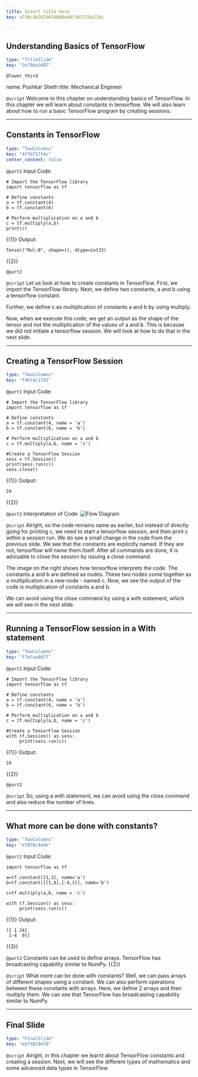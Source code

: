 ```yaml
---
title: Insert title here
key: a730c3b26290140804d9f363719a218c

---
```

## Understanding Basics of TensorFlow

```yaml
type: "TitleSlide"
key: "2e79da3d87"
```

`@lower_third`

name: Pushkar Sheth
title: Mechanical Engineer


`@script`
Welcome to this chapter on understanding basics of TensorFlow. In this chapter we will learn about constants in tensorflow. We will also learn about how to run a basic TensorFlow program by creating sessions.


---
## Constants in TensorFlow

```yaml
type: "TwoColumns"
key: "4f7b737f4c"
center_content: false
```

`@part1`
Input Code:
```
# Import the TensorFlow library
import tensorflow as tf

# Define constants
a = tf.constant(4)
b = tf.constant(6)

# Perform multiplication on a and b
c = tf.multiply(a,b)
print(c)
```
{{1}}
Output:
```
Tensor("Mul:0", shape=(), dtype=int32)
```
{{2}}


`@part2`



`@script`
Let us look at how to create constants in TensorFlow.
First, we import the TensorFlow library.
Next, we  define two constants, a and b using a tensorflow constant.

Further, we define c as multiplication of constants a and b by using multiply.

Now, when we execute this code, we get an output as the shape of the tensor and not the multiplication of the values of a and b.
This is because we did not initiate a tensorflow session. We will look at how to do that in the next slide.


---
## Creating a TensorFlow Session

```yaml
type: "TwoColumns"
key: "f4b7ac17d1"
```

`@part1`
Input Code:
```
# Import the TensorFlow library
import tensorflow as tf

# Define constants
a = tf.constant(4, name = 'a')
b = tf.constant(6, name = 'b')

# Perform multiplication on a and b
c = tf.multiply(a,b, name = 'c')

#Create a TensorFlow Session
sess = tf.Session()
print(sess.run(c))
sess.close()
```
{{1}}
Output:
```
24
```
{{2}}


`@part2`
Interpretation of Code:
![Flow Diagram](https://assets.datacamp.com/production/repositories/3605/datasets/52a4493db49457dd668c825909cc5ae41f74e02f/flowdiag1.png)


`@script`
Alright, so the code remains same as earlier, but instead of directly going for printing c, we need to start a tensorflow session, and then print c within a session run.
We do see a small change in the code from the previous slide. We see that the constants are explicitly named. If they are not, tensorflow will name them itself.
After all commands are done, it is advisable to close the session by issuing a close command.

The image on the right shows how tensorflow interprets the code. The constants a and b are defined as nodes. 
These two nodes come together as a multiplication in a new node - named c.
Now, we see the output of the code is multiplication of constants a and b.

We can avoid using the close command by using a with statement, which we will see in the next slide.


---
## Running a TensorFlow session in a With statement

```yaml
type: "TwoColumns"
key: "f7efaa8d7f"
```

`@part1`
Input Code:
```
# Import the TensorFlow library
import tensorflow as tf

# Define constants
a = tf.constant(4, name = 'a')
b = tf.constant(6, name = 'b')

# Perform multiplication on a and b
c = tf.multiply(a,b, name = 'c')

#Create a TensorFlow Session
with tf.Session() as sess:
     print(sess.run(c))
```
{{1}}
Output:
```
24
```
{{2}}


`@part2`



`@script`
So, using a with statement, we can avoid using the close command and also reduce the number of lines.


---
## What more can be done with constants?

```yaml
type: "TwoColumns"
key: "e7078c4a9e"
```

`@part1`
Input Code:
```
import tensorflow as tf

a=tf.constant([1,3], name='a')
b=tf.constant([[1,8],[-4,3]], name='b')

c=tf.multiply(a,b, name = 'c')

with tf.Session() as sess:
     print(sess.run(c))
```
{{1}}
Output:
```
[[ 1 24]
 [-4  9]]
```
{{3}}


`@part2`
Constants can be used to define arrays. TensorFlow has broadcasting capability similar to NumPy.
{{2}}


`@script`
What more can be done with constants? Well, we can pass arrays of different shapes using a constant. We can also perform operations between these constants with arrays. Here, we define 2 arrays and then multiply them. We can see that TensorFlow has broadcasting capability similar to NumPy.


---
## Final Slide

```yaml
type: "FinalSlide"
key: "ebf58194f0"
```

`@script`
Alright, in this chapter we learnt about TensorFlow constants and creating a session. Next, we will see the different types of mathematics and some advanced data types in TensorFlow.

